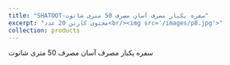 ```yaml
---
title: "SHATOOT-سفره یکبار مصرف آسان مصرف 50 متری شاتوت"
excerpt: "محتوی کارتن 20 عدد<br/><img src='/images/p8.jpg'>"
collection: products
---
```


سفره یکبار مصرف آسان مصرف 50 متری شاتوت
